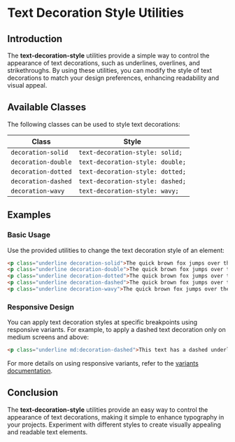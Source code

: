 # Text Decoration Style Utilities

## Introduction
The **text-decoration-style** utilities provide a simple way to control the appearance of text decorations, such as underlines, overlines, and strikethroughs. By using these utilities, you can modify the style of text decorations to match your design preferences, enhancing readability and visual appeal.

## Available Classes
The following classes can be used to style text decorations:

| Class | Style |
|--------|----------------------------------|
| `decoration-solid` | `text-decoration-style: solid;` |
| `decoration-double` | `text-decoration-style: double;` |
| `decoration-dotted` | `text-decoration-style: dotted;` |
| `decoration-dashed` | `text-decoration-style: dashed;` |
| `decoration-wavy` | `text-decoration-style: wavy;` |

## Examples

### Basic Usage
Use the provided utilities to change the text decoration style of an element:

```html
<p class="underline decoration-solid">The quick brown fox jumps over the lazy dog.</p>
<p class="underline decoration-double">The quick brown fox jumps over the lazy dog.</p>
<p class="underline decoration-dotted">The quick brown fox jumps over the lazy dog.</p>
<p class="underline decoration-dashed">The quick brown fox jumps over the lazy dog.</p>
<p class="underline decoration-wavy">The quick brown fox jumps over the lazy dog.</p>
```

### Responsive Design
You can apply text decoration styles at specific breakpoints using responsive variants. For example, to apply a dashed text decoration only on medium screens and above:

```html
<p class="underline md:decoration-dashed">This text has a dashed underline on medium screens and larger.</p>
```

For more details on using responsive variants, refer to the [variants documentation](https://tailwindcss.com/docs/hover-focus-and-other-states).

## Conclusion
The **text-decoration-style** utilities provide an easy way to control the appearance of text decorations, making it simple to enhance typography in your projects. Experiment with different styles to create visually appealing and readable text elements.

